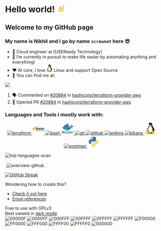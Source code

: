 # Hello world! <img src="./handwave.gif" align="top" width="30px">

<!--
**screwnet/screwnet** is a ✨ _special_ ✨ repository because its `README.md` (this file) appears on your GitHub profile. -->
## Welcome to my GitHub page
### My name is Nikhil and I go by name `screwnet` here :sunglasses:

- :necktie: Cloud engineer at [USEReady Technology]
- 🔭 I’m currently in pursuit to make life easier by automating anything and everything!
- :hearts: At core, I love <span><img src="./Tux.svg.png" alt="Tux" width="20px"></span>&nbsp;Linux and support Open Source
- :postbox:  You can find me at:
<p align="left">
<a href="https://www.linkedin.com/in/nikhilvinoy" target="_blank" rel="noopener noreferrer"><img src="https://img.shields.io/badge/LinkedIn-0077B5?style=for-the-badge&logo=linkedin&logoColor=white"/></a>

<!--START_SECTION:activity-->
1. 🗣 Commented on [#20884](https://github.com/hashicorp/terraform-provider-aws/issues/20884) in [hashicorp/terraform-provider-aws](https://github.com/hashicorp/terraform-provider-aws)
2. 💪 Opened PR [#20884](https://github.com/hashicorp/terraform-provider-aws/pull/20884) in [hashicorp/terraform-provider-aws](https://github.com/hashicorp/terraform-provider-aws)
<!--END_SECTION:activity-->

<h3 align="left">Languages and Tools I mostly work with:</h3>
<p align="center">
<a href="https://www.terraform.io/" target="_blank"> <img src="https://www.vectorlogo.zone/logos/terraformio/terraformio-ar21.svg" alt="terraform" width="80" height="40"/> </a>
<a href="https://aws.amazon.com" target="_blank"> <img src="https://raw.githubusercontent.com/devicons/devicon/master/icons/amazonwebservices/amazonwebservices-original-wordmark.svg" alt="aws" width="40" height="40"/> </a>
<a href="https://www.gnu.org/software/bash/" target="_blank"> <img src="https://www.vectorlogo.zone/logos/gnu_bash/gnu_bash-icon.svg" alt="bash" width="40" height="40"/> </a>
<a href="https://www.docker.com/" target="_blank"> <img src="https://raw.githubusercontent.com/devicons/devicon/master/icons/docker/docker-original-wordmark.svg" alt="docker" width="40" height="40"/> </a>
<a href="https://git-scm.com/" target="_blank"> <img src="https://www.vectorlogo.zone/logos/git-scm/git-scm-icon.svg" alt="git" width="40" height="40"/> </a>
<a href="https://github.com/" target="_blank"> <img src="https://www.vectorlogo.zone/logos/github/github-icon.svg" alt="github" width="40" height="50"/> </a>
<a href="https://www.jenkins.io" target="_blank"> <img src="https://www.vectorlogo.zone/logos/jenkins/jenkins-icon.svg" alt="jenkins" width="40" height="40"/> </a>
<a href="https://www.elastic.co/kibana" target="_blank"> <img src="https://www.vectorlogo.zone/logos/elasticco_kibana/elasticco_kibana-icon.svg" alt="kibana" width="40" height="40"/> </a>
<a href="https://www.linux.org/" target="_blank"> <img src="https://raw.githubusercontent.com/devicons/devicon/master/icons/linux/linux-original.svg" alt="linux" width="40" height="40"/> </a>
<a href="https://postman.com" target="_blank"> <img src="https://www.vectorlogo.zone/logos/getpostman/getpostman-icon.svg" alt="postman" width="40" height="40"/> </a>
<a href="https://www.python.org" target="_blank"> <img src="https://raw.githubusercontent.com/devicons/devicon/master/icons/python/python-original.svg" alt="python" width="40" height="40"/> </a>
</p>

<p><img align="centre" src="https://github-readme-stats.vercel.app/api/top-langs?username=screwnet&show_icons=true&locale=en&layout=compact&theme=dark&hide_border=true" alt="top-languages-scan" /></p>

<p>&nbsp;<img align="center" src="https://github-readme-stats.vercel.app/api?username=screwnet&show_icons=true&locale=en&theme=dark&hide_border=true" alt="overview-github" /></p>

[![GitHub Streak](https://github-readme-streak-stats.herokuapp.com?user=screwnet&theme=dark&hide_border=true)](https://git.io/streak-stats)

Wondering how to create this?
* [Check it out here](https://docs.github.com/en/account-and-profile/setting-up-and-managing-your-github-profile/customizing-your-profile/managing-your-profile-readme "Managing your profile README")
* [Emoji references](https://gist.github.com/rxaviers/7360908)

Free to use with GPLv3 <br>
Best viewed in [dark mode](https://github.com/settings/appearance)
<br>
![00000F](https://via.placeholder.com/15/00000F/000000?text=+)
![0000FF](https://via.placeholder.com/15/0000FF/000000?text=+)
![000FFF](https://via.placeholder.com/15/000FFF/000000?text=+)
![00FFFF](https://via.placeholder.com/15/00FFFF/000000?text=+)
![0FFFFF](https://via.placeholder.com/15/0FFFFF/000000?text=+)
![FFFFFF](https://via.placeholder.com/15/FFFFFF/000000?text=+)
![F00000](https://via.placeholder.com/15/F00000/000000?text=+)
![FF0000](https://via.placeholder.com/15/FF0000/000000?text=+)
![FFF000](https://via.placeholder.com/15/FFF000/000000?text=+)
![FFFF00](https://via.placeholder.com/15/FFFF00/000000?text=+)
![FFFFF0](https://via.placeholder.com/15/FFFFF0/000000?text=+)
![000000](https://via.placeholder.com/15/000000/000000?text=+)
<!-- C/O https://placeholder.com/  -->
